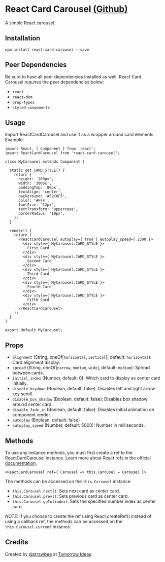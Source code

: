 # React Card Carousel [(Github)](https://github.com/TomorrowIdeas/react-card-carousel)
A simple React carousel.

## Installation
```
npm install react-card-carousel --save
```

## Peer Dependencies
Be sure to have all peer dependencies installed as well. React Card Carousel requires the peer dependencies below:
* `react`
* `react-dom`
* `prop-types`
* `styled-components`

## Usage
Import ReactCardCarousel and use it as a wrapper around card elements. Example:

```
import React, { Component } from 'react';
import ReactCardCarousel from 'react-card-carousel';

class MyCarousel extends Component {

  static get CARD_STYLE() {
    return {
      height: '200px',
      width: '200px',
      paddingTop: '80px',
      textAlign: 'center',
      background: '#52C0F5',
      color: '#FFF',
      fontSize: '12px',
      textTransform: 'uppercase',
      borderRadius: '10px',
    };
  }

  render() {
    return (
      <ReactCardCarousel autoplay={ true } autoplay_speed={ 2500 }>
        <div style={ MyCarousel.CARD_STYLE }>
          First Card
        </div>
        <div style={ MyCarousel.CARD_STYLE }>
          Second Card
        </div>
        <div style={ MyCarousel.CARD_STYLE }>
          Third Card
        </div>
        <div style={ MyCarousel.CARD_STYLE }>
          Fourth Card
        </div>
        <div style={ MyCarousel.CARD_STYLE }>
          Fifth Card
        </div>
      </ReactCardCarousel>
    );
  }
}

export default MyCarousel;
```

## Props
* `alignment` (String, oneOf[`horizontal`, `vertical`], default: `horizontal`): Card alignment display.
* `spread` (String, oneOf[`narrow`, `medium`, `wide`], default: `medium`): Spread between cards.
* `initial_index` (Number, default: 0): Which card to display as center card initially.
* `disable_keydown` (Boolean, default: false): Disables left and right arrow key scroll.
* `disable_box_shadow` (Boolean, default: false): Disables box shadow around center card.
* `disable_fade_in` (Boolean, default: false): Disables initial animation on component render.
* `autoplay` (Boolean, default: false)
* `autoplay_speed` (Number, default: 5000): Number in milliseconds.

## Methods
To use any instance methods, you must first create a ref to the ReactCardCarousel instance. Learn more about React refs in the official <a href="https://reactjs.org/docs/refs-and-the-dom.html" target="_blank">documentation</a>.

```
<ReactCardCarousel ref={ Carousel => this.Carousel = Carousel }>
```

The methods can be accessed on the `this.Carousel` instance:
* `this.Carousel.next()`: Sets next card as center card.
* `this.Carousel.prev()`: Sets previous card as center card.
* `this.Carousel.goTo(index)`: Sets the specified number index as center card.

*NOTE*: If you choose to create the ref using React.createRef() instead of using a callback ref, the methods can be accessed on the `this.Carousel.current` instance.

## Credits
Created by <a href="https://github.com/strawbee" target="_blank">@strawbee</a> at <a href="https://tomorrow.me">Tomorrow Ideas</a>.